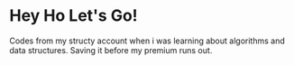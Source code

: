# Hey Ho Let's Go!
Codes from my structy account when i was learning about algorithms and data structures. Saving it before my premium runs out.